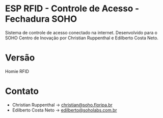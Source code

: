 # ESP RFID - Controle de Acesso - Fechadura SOHO
  Sistema de controle de acesso conectado na internet. Desenvolvido para o SOHO Centro de Inovação por Christian Ruppenthal e Edilberto Costa Neto.

# Versão
  Homie RFID

# Contato
  - Christian Ruppenthal -> christian@soho.floripa.br
  - Edilberto Costa Neto -> edilberto@soholabs.com.br
